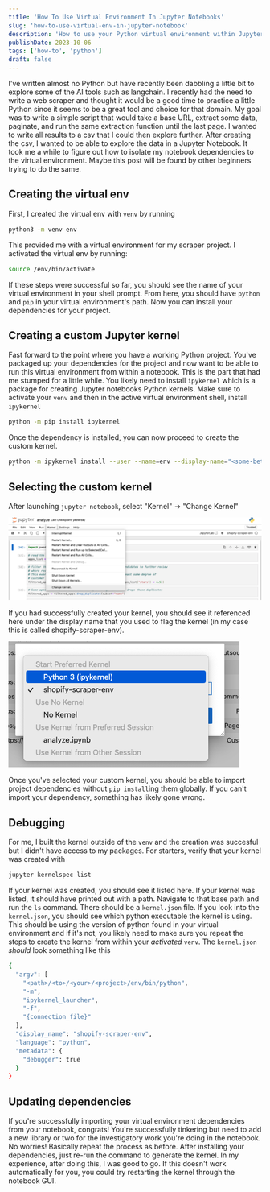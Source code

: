 ```yaml
---
title: 'How To Use Virtual Environment In Jupyter Notebooks'
slug: 'how-to-use-virtual-env-in-jupyter-notebook'
description: 'How to use your Python virtual environment within Jupyter Notebooks'
publishDate: 2023-10-06
tags: ['how-to', 'python']
draft: false
---
```


I've written almost no Python but have recently been dabbling a little bit to explore some of the AI
tools such as langchain. I recently had the need to write a web scraper and thought it would be a
good time to practice a little Python since it seems to be a great tool and choice for that domain.
My goal was to write a simple script that would take a base URL, extract some data, paginate, and
run the same extraction function until the last page. I wanted to write all results to a csv that I
could then explore further. After creating the csv, I wanted to be able to explore the data in a
Jupyter Notebook. It took me a while to figure out how to isolate my notebook dependencies to the
virtual environment. Maybe this post will be found by other beginners trying to do the same.

## Creating the virtual env

First, I created the virtual env with `venv` by running

```bash
python3 -m venv env
```

This provided me with a virtual environment for my scraper project. I activated the virtual env by
running:

```bash
source /env/bin/activate
```

If these steps were successful so far, you should see the name of your virtual environment in your
shell prompt. From here, you should have `python` and `pip` in your virtual environment's path. Now
you can install your dependencies for your project.

## Creating a custom Jupyter kernel

Fast forward to the point where you have a working Python project. You've packaged up your
dependencies for the project and now want to be able to run this virtual environment from within a
notebook. This is the part that had me stumped for a little while. You likely need to install
`ipykernel` which is a package for creating Jupyter notebooks Python kernels. Make sure to activate
your `venv` and then in the active virtual environment shell, install `ipykernel`

```bash
python -m pip install ipykernel
```

Once the dependency is installed, you can now proceed to create the custom kernel.

```bash
python -m ipykernel install --user --name=env --display-name="<some-better-name-you-will-recognize>"
```

## Selecting the custom kernel

After launching `jupyter notebook`, select "Kernel" -> "Change Kernel"

![Change Kernel](./change_kernel.png)

If you had successfully created your kernel, you should see it referenced here under the display
name that you used to flag the kernel (in my case this is called shopify-scraper-env).

![Select Kernel](./select_kernel.png)

Once you've selected your custom kernel, you should be able to import project dependencies without
`pip install`ing them globally. If you can't import your dependency, something has likely gone
wrong.

## Debugging

For me, I built the kernel outside of the `venv` and the creation was succesful but I didn't have
access to my packages. For starters, verify that your kernel was created with

```bash
jupyter kernelspec list
```

If your kernel was created, you should see it listed here. If your kernel was listed, it should have
printed out with a path. Navigate to that base path and run the `ls` command. There should be a
`kernel.json` file. If you look into the `kernel.json`, you should see which python executable the
kernel is using. This should be using the version of python found in your virtual environment and if
it's not, you likely need to make sure you repeat the steps to create the kernel from within your
_activated_ `venv`. The `kernel.json` _should_ look something like this

```bash
{
  "argv": [
    "<path>/<to>/<your>/<project>/env/bin/python",
    "-m",
    "ipykernel_launcher",
    "-f",
    "{connection_file}"
  ],
  "display_name": "shopify-scraper-env",
  "language": "python",
  "metadata": {
    "debugger": true
  }
}
```

## Updating dependencies

If you're successfully importing your virtual environment dependencies from your notebook, congrats!
You're successfully tinkering but need to add a new library or two for the investigatory work you're
doing in the notebook. No worries! Basically repeat the process as before. After installing your
dependencies, just re-run the command to generate the kernel. In my experience, after doing this, I
was good to go. If this doesn't work automatically for you, you could try restarting the kernel
through the notebook GUI.
